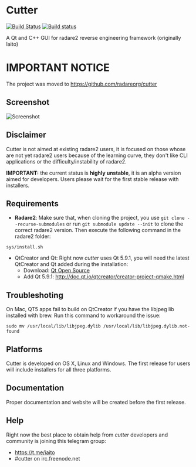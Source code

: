 # Cutter
[![Build Status](https://travis-ci.org/radareorg/cutter.svg?branch=master)](https://travis-ci.org/radareorg/cutter)
[![Build status](https://ci.appveyor.com/api/projects/status/s9rkx1dn3uy4bfdx/branch/master?svg=true)](https://ci.appveyor.com/project/radare/cutter/branch/master)

A Qt and C++ GUI for radare2 reverse engineering framework (originally Iaito)

# IMPORTANT NOTICE
The project was moved to https://github.com/radareorg/cutter

## Screenshot

![Screenshot](https://raw.githubusercontent.com/radareorg/cutter/master/docs/screenshot.png)

## Disclaimer

Cutter is not aimed at existing radare2 users, it is focused on those whose are not yet radare2 users because of the learning curve, they don't like CLI applications or the difficulty/instability of radare2.

**IMPORTANT:** the current status is **highly unstable**, it is an alpha version aimed for developers. Users please wait for the first stable release with installers.

## Requirements

- **Radare2**: Make sure that, when cloning the project, you use `git clone --recurse-submodules` or run `git submodule update --init` to clone the correct radare2 version. Then execute the following command in the radare2 folder:
```
sys/install.sh
```

- QtCreator and Qt: Right now *cutter* uses Qt 5.9.1, you will need the latest QtCreator and Qt added during the installation:
    - Download: [Qt Open Source](https://info.qt.io/download-qt-for-application-development)
    - Add Qt 5.9.1: http://doc.qt.io/qtcreator/creator-project-qmake.html

## Troubleshoting

On Mac, QT5 apps fail to build on QtCreator if you have the libjpeg lib installed with brew. Run this command to workaround the issue:

	sudo mv /usr/local/lib/libjpeg.dylib /usr/local/lib/libjpeg.dylib.not-found

## Platforms

Cutter is developed on OS X, Linux and Windows. The first release for users will include installers for all three platforms.

## Documentation

Proper documentation and website will be created before the first release.

## Help

Right now the best place to obtain help from *cutter* developers and community is joining this telegram group:

- https://t.me/iaito
- #cutter on irc.freenode.net
